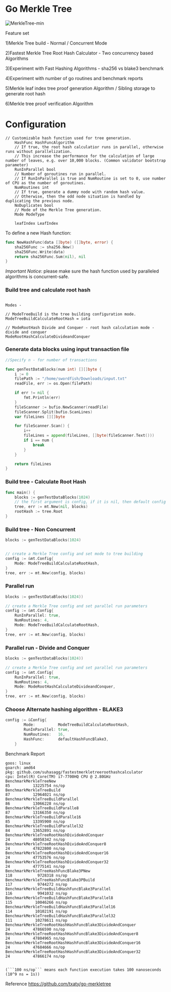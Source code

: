 # Go Merkle Tree

![MerkleTree-min](https://user-images.githubusercontent.com/3880512/187171515-36ae370c-c30c-4231-858d-dc71b275ce6a.png)


Feature set 

1)Merkle Tree build - Normal / Concurrent Mode

2)Fastest Merkle Tree Root Hash Calculator - Two concurrency based Algorithms

3)Experiment with Fast Hashing Algorithms - sha256 vs blake3 benchmark

4)Experiment with number of go routines and benchmark reports

5)Merkle leaf index  tree proof generation Algorithm  / Sibling storage to generate root hash 

6)Merkle tree proof verification Algorithm


# Configuration

```
// Customizable hash function used for tree generation.
	HashFunc HashFuncAlgorithm
	// If true, the root hash calculatior runs in parallel, otherwise runs without parallelization.
	// This increase the performance for the calculation of large number of leaves, e.g. over 10,000 blocks. (Common validator bootstrap parameter)
	RunInParallel bool
	// Number of goroutines run in parallel.
	// If RunInParallel is true and NumRoutine is set to 0, use number of CPU as the number of goroutines.
	NumRoutines int
	// If true, generate a dummy node with random hash value.
	// Otherwise, then the odd node situation is handled by duplicating the previous node.
	NoDuplicates bool
	// Mode of the Merkle Tree generation.
	Mode ModeType

	leafIndex LeafIndex
```

To define a new Hash function:

```go
func NewHashFunc(data []byte) ([]byte, error) {
    sha256Func := sha256.New()
    sha256Func.Write(data)
    return sha256Func.Sum(nil), nil
}
```

*Important Notice*: please make sure the hash function used by paralleled algorithms is concurrent-safe.



### Build tree and calculate root hash

```
 
Modes - 

// ModeTreeBuild is the tree building configuration mode.
ModeTreeBuildCalculateRootHash = iota

// ModeRootHash Divide and Conquer - root hash calculation mode - divide and conquer
ModeRootHashCalculateDivideandConquer
```


### Generate data blocks using input transaction file 

```go
//Specify n - for number of transactions

func genTestDataBlocks(num int) [][]byte {
	i := 0
	filePath := "/home/swordfish/Downloads/input.txt"
	readFile, err := os.Open(filePath)

	if err != nil {
		fmt.Println(err)
	}
	fileScanner := bufio.NewScanner(readFile)
	fileScanner.Split(bufio.ScanLines)
	var fileLines [][]byte

	for fileScanner.Scan() {
		i++
		fileLines = append(fileLines, []byte(fileScanner.Text()))
		if i == num {
			break
		}
	}

	return fileLines
}

```

### Build tree - Calculate Root Hash

```go
func main() {
    blocks := genTestDataBlocks(1024)
    // the first argument is config, if it is nil, then default config is adopted
    tree, err := mt.New(nil, blocks)
    rootHash := tree.Root  
}
```

### Build tree - Non Concurrent

```go
blocks := genTestDataBlocks(1024)


// create a Merkle Tree config and set mode to tree building
config := &mt.Config{
    Mode: ModeTreeBuildCalculateRootHash,
}
tree, err := mt.New(config, blocks)
```

### Parallel run

```go
blocks := genTestDataBlocks(1024))

// create a Merkle Tree config and set parallel run parameters
config := &mt.Config{
    RunInParallel: true,
    NumRoutines: 4,
    Mode: ModeTreeBuildCalculateRootHash,
}
tree, err := mt.New(config, blocks)
```

### Parallel run - Divide and Conquer 

```go
blocks := genTestDataBlocks(1024))

// create a Merkle Tree config and set parallel run parameters
config := &mt.Config{
    RunInParallel: true,
    NumRoutines: 4,
    Mode: ModeRootHashCalculateDivideandConquer,
}
tree, err := mt.New(config, blocks)
```

### Choose Alternate hashing algorithm - BLAKE3 

```go
config := &Config{
		Mode:          ModeTreeBuildCalculateRootHash,
		RunInParallel: true,
		NumRoutines:   16,
		HashFunc:      defaultHashFuncBlake3,
	}
```



Benchmark Report 
```
goos: linux
goarch: amd64
pkg: github.com/suhasagg/fastestmerkletreeroothashcalculator
cpu: Intel(R) Core(TM) i7-7700HQ CPU @ 2.80GHz
BenchmarkMerkleTreeNew                                                85          13225754 ns/op
BenchmarkMerkleTreeBuild                                              87          12964021 ns/op
BenchmarkMerkleTreeBuildParallel                                      86          13066228 ns/op
BenchmarkMerkleTreeBuildParalle8                                      87          13166350 ns/op
BenchmarkMerkleTreeBuildParalle16                                     85          13395900 ns/op
BenchmarkMerkleTreeBuildParallel32                                    84          13652891 ns/op
BenchmarkMerkleTreeRootHashDivideAndConquer                           24          48058342 ns/op
BenchmarkMerkleTreeRootHashDivideAndConquer8                          24          47822800 ns/op
BenchmarkMerkleTreeRootHashDivideAndConquer16                         24          47753576 ns/op
BenchmarkMerkleTreeRootHashDivideAndConquer32                         24          47775141 ns/op
BenchmarkMerkleTreeHashFuncBlake3PNew                                118           9728318 ns/op
BenchmarkMerkleTreeHashFuncBlake3PBuild                              117           9744272 ns/op
BenchmarkMerkleTreeBuildHashFuncBlake3Parallel                       116           9941032 ns/op
BenchmarkMerkleTreeBuildHashFuncBlake3Parallel8                      115          10046266 ns/op
BenchmarkMerkleTreeBuildHashFuncBlake3Parallel16                     114          10102191 ns/op
BenchmarkMerkleTreeBuildHashFuncBlake3Parallel32                     111          10278611 ns/op
BenchmarkMerkleTreeRootHashHashFuncBlake3DivideAndConquer             24          47866590 ns/op
BenchmarkMerkleTreeRootHashHashFuncBlake3DivideAndConquer8            24          47804965 ns/op
BenchmarkMerkleTreeRootHashHashFuncBlake3DivideAndConquer16           24          47684666 ns/op
BenchmarkMerkleTreeRootHashHashFuncBlake3DivideAndConquer32           24          47866174 ns/op


(```100 ns/op``` means each function execution takes 100 nanoseconds (10^9 ns = 1s))
```

Reference
https://github.com/txaty/go-merkletree
